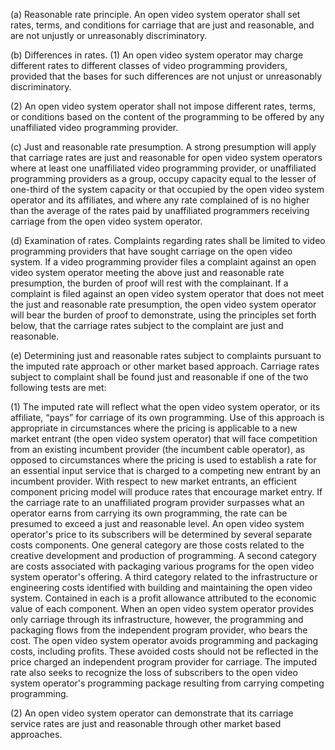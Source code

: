 (a) Reasonable rate principle. An open video system operator shall set rates, terms, and conditions for carriage that are just and reasonable, and are not unjustly or unreasonably discriminatory.

(b) Differences in rates. (1) An open video system operator may charge different rates to different classes of video programming providers, provided that the bases for such differences are not unjust or unreasonably discriminatory.

(2) An open video system operator shall not impose different rates, terms, or conditions based on the content of the programming to be offered by any unaffiliated video programming provider.

(c) Just and reasonable rate presumption. A strong presumption will apply that carriage rates are just and reasonable for open video system operators where at least one unaffiliated video programming provider, or unaffiliated programming providers as a group, occupy capacity equal to the lesser of one-third of the system capacity or that occupied by the open video system operator and its affiliates, and where any rate complained of is no higher than the average of the rates paid by unaffiliated programmers receiving carriage from the open video system operator.

(d) Examination of rates. Complaints regarding rates shall be limited to video programming providers that have sought carriage on the open video system. If a video programming provider files a complaint against an open video system operator meeting the above just and reasonable rate presumption, the burden of proof will rest with the complainant. If a complaint is filed against an open video system operator that does not meet the just and reasonable rate presumption, the open video system operator will bear the burden of proof to demonstrate, using the principles set forth below, that the carriage rates subject to the complaint are just and reasonable.

(e) Determining just and reasonable rates subject to complaints pursuant to the imputed rate approach or other market based approach. Carriage rates subject to complaint shall be found just and reasonable if one of the two following tests are met:

(1) The imputed rate will reflect what the open video system operator, or its affiliate, “pays” for carriage of its own programming. Use of this approach is appropriate in circumstances where the pricing is applicable to a new market entrant (the open video system operator) that will face competition from an existing incumbent provider (the incumbent cable operator), as opposed to circumstances where the pricing is used to establish a rate for an essential input service that is charged to a competing new entrant by an incumbent provider. With respect to new market entrants, an efficient component pricing model will produce rates that encourage market entry. If the carriage rate to an unaffiliated program provider surpasses what an operator earns from carrying its own programming, the rate can be presumed to exceed a just and reasonable level. An open video system operator's price to its subscribers will be determined by several separate costs components. One general category are those costs related to the creative development and production of programming. A second category are costs associated with packaging various programs for the open video system operator's offering. A third category related to the infrastructure or engineering costs identified with building and maintaining the open video system. Contained in each is a profit allowance attributed to the economic value of each component. When an open video system operator provides only carriage through its infrastructure, however, the programming and packaging flows from the independent program provider, who bears the cost. The open video system operator avoids programming and packaging costs, including profits. These avoided costs should not be reflected in the price charged an independent program provider for carriage. The imputed rate also seeks to recognize the loss of subscribers to the open video system operator's programming package resulting from carrying competing programming.
                                    

(2) An open video system operator can demonstrate that its carriage service rates are just and reasonable through other market based approaches.

